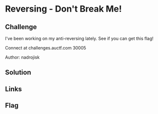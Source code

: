 # Reversing - Don't Break Me!

## Challenge
I've been working on my anti-reversing lately. See if you can get this flag!

Connect at challenges.auctf.com 30005

Author: nadrojisk

## Solution

## Links

## Flag
```
```
